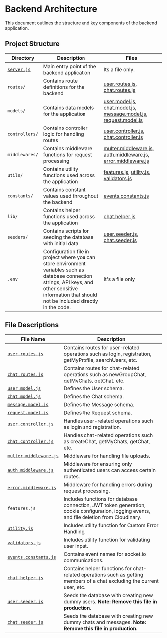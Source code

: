 # Backend Architecture

This document outlines the structure and key components of the backend application.

## Project Structure

| Directory                  | Description                                                                                                                                                                                              | Files                                                                                                                              |
|----------------------------|----------------------------------------------------------------------------------------------------------------------------------------------------------------------------------------------------------|------------------------------------------------------------------------------------------------------------------------------------|
| [`server.js`](./server.js) | Main entry point of the backend application                                                                                                                                                              | Its a file only.                                                                                                                   |
| `routes/`                  | Contains route definitions for the backend                                                                                                                                                               | [user.routes.js](#user-routes), [chat.routes.js](#chat-routes)                                                                     |
| `models/`                  | Contains data models for the application                                                                                                                                                                 | [user.model.js](#user-model), [chat.model.js](#chat-model), [message.model.js](#message-model), [request.model.js](#request-model) |
| `controllers/`             | Contains controller logic for handling routes                                                                                                                                                            | [user.controller.js](#user-controller), [chat.controller.js](#chat-controller)                                                     |
| `middlewares/`             | Contains middleware functions for request processing                                                                                                                                                     | [multer.middleware.js](#multer-middleware), [auth.middleware.js](#auth-middleware), [error.middleware.js](#error-middleware)       |
| `utils/`                   | Contains utility functions used across the application                                                                                                                                                   | [features.js](#features-utility), [utility.js](#utility-utility), [validators.js](#validators-utility)                             |
| `constants/`               | Contains constant values used throughout the backend                                                                                                                                                     | [events.constants.js](#events-constants-js)                                                                                        |
| `lib/`                     | Contains helper functions used across the application                                                                                                                                                    | [chat.helper.js](#chat-helper)                                                                                                     |
| `seeders/`                 | Contains scripts for seeding the database with initial data                                                                                                                                              | [user.seeder.js](#user-seeder), [chat.seeder.js](#chat-seeder)                                                                     |
| `.env`                     | Configuration file in project where you can store environment variables such as database connection strings, API keys, and other sensitive information that should not be included directly in the code. | It's a file only                                                                                                                   |

## File Descriptions

| File Name                                                                                  | Description                                                                                                                                |
|--------------------------------------------------------------------------------------------|--------------------------------------------------------------------------------------------------------------------------------------------|
| <a id="user-routes">[`user.routes.js`](./routes/user.routes.js)</a>                        | Contains routes for user-related operations such as login, registration, getMyProfile, searchUsers, etc.                                   |
| <a id="chat-routes">[`chat.routes.js`](./routes/chat.routes.js)</a>                        | Contains routes for chat-related operations such as newGroupChat, getMyChats, getChat, etc.                                                |
| <a id="user-model">[`user.model.js`](./models/user.model.js)</a>                           | Defines the User schema.                                                                                                                   |
| <a id="chat-model">[`chat.model.js`](./models/chat.model.js)</a>                           | Defines the Chat schema.                                                                                                                   |
| <a id="message-model">[`message.model.js`](./models/message.model.js)</a>                  | Defines the Message schema.                                                                                                                |
| <a id="request-model">[`request.model.js`](./models/request.model.js)</a>                  | Defines the Request schema.                                                                                                                |
| <a id="user-controller">[`user.controller.js`](./controllers/user.controller.js)</a>       | Handles user-related operations such as login and registration.                                                                            |
| <a id="chat-controller">[`chat.controller.js`](./controllers/chat.controller.js)</a>       | Handles chat-related operations such as createChat, getMyChats, getChat, etc.                                                              |
| <a id="multer-middleware">[`multer.middleware.js`](./middlewares/multer.middleware.js)</a> | Middleware for handling file uploads.                                                                                                      |
| <a id="auth-middleware">[`auth.middleware.js`](./middlewares/auth.middleware.js)</a>       | Middleware for ensuring only authenticated users can access certain routes.                                                                |
| <a id="error-middleware">[`error.middleware.js`](./middlewares/error.middleware.js)</a>    | Middleware for handling errors during request processing.                                                                                  |
| <a id="features-utility">[`features.js`](./utils/features.js)</a>                          | Includes functions for database connection, JWT token generation, cookie configuration, logging events, and file deletion from Cloudinary. |
| <a id="utility-utility">[`utility.js`](./utils/utility.js)</a>                             | Includes utility function for Custom Error Handling.                                                                                       |
| <a id="validators-utility">[`validators.js`](./utils/validators.js)</a>                    | Includes utility function for validating user input.                                                                                       |
| <a id="events-constants-js">[`events.constants.js`](./constants/events.constant.js)</a>    | Contains event names for socket.io communications.                                                                                         |
| <a id="chat-helper">[`chat.helper.js`](./lib/chat.helper.js)</a>                           | Contains helper functions for chat-related operations such as getting members of a chat excluding the current user, etc.                   |
| <a id="user-seeder">[`user.seeder.js`](./seeders/user.seeder.js)</a>                       | Seeds the database with creating new dummy users. **Note: Remove this file in production.**                                                |
| <a id="chat-seeder">[`chat.seeder.js`](./seeders/chat.seeder.js)</a>                       | Seeds the database with creating new dummy chats and messages. **Note: Remove this file in production.**                                   |


